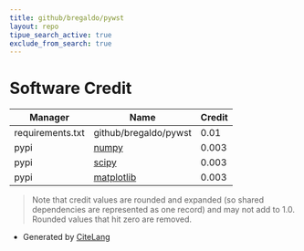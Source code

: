 ```yaml
---
title: github/bregaldo/pywst
layout: repo
tipue_search_active: true
exclude_from_search: true
---
```

# Software Credit

|Manager|Name|Credit|
|-------|----|------|
|requirements.txt|github/bregaldo/pywst|0.01|
|pypi|[numpy](https://www.numpy.org)|0.003|
|pypi|[scipy](https://www.scipy.org)|0.003|
|pypi|[matplotlib](https://matplotlib.org)|0.003|


> Note that credit values are rounded and expanded (so shared dependencies are represented as one record) and may not add to 1.0. Rounded values that hit zero are removed.


- Generated by [CiteLang](https://github.com/vsoch/citelang)
